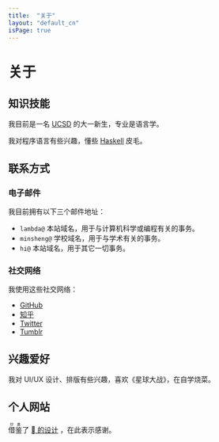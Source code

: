 ```yaml
---
title:  "关于"
layout: "default_cn"
isPage: true
---
```


# 关于

## 知识技能

我目前是一名 [UCSD](https://ucsd.edu) 的大一新生，专业是语言学。

我对程序语言有些兴趣，懂些 [Haskell](https://haskell.org) 皮毛。

## 联系方式

### 电子邮件

我目前拥有以下三个邮件地址：

* ``lambda@`` 本站域名，用于与计算机科学或编程有关的事务。
* ``minsheng@`` 学校域名，用于与学术有关的事务。
* ``hi@`` 本站域名，用于其它一切事务。

### 社交网络

我使用这些社交网络：

* [GitHub](https://github.com/notcome)
* [知乎](https://zhihu.com/people/liu-ms)
* [Twitter](https://twitter.com/@Selveskii)
* [Tumblr](https://inversentropy.tumblr.com)

## 兴趣爱好

我对 UI/UX 设计、排版有些兴趣，喜欢《星球大战》，在自学烧菜。

## 个人网站

<ruby>借鉴<rt>抄袭</rt></ruby>了 [ 的设计](https://apple.com) ，在此表示感谢。
